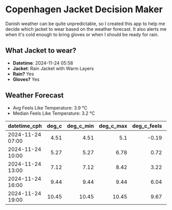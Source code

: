 
# Copenhagen Jacket Decision Maker

Danish weather can be quite unpredictable, so I created this app to help me decide which jacket to wear based on the weather forecast. 
It also alerts me when it's cold enough to bring gloves or when I should be ready for rain.

## What Jacket to wear?

- **Datetime**: 2024-11-24 05:58
- **Jacket**: Rain Jacket with Warm Layers
- **Rain?** Yes
- **Gloves?** Yes

## Weather Forecast
- Avg Feels Like Temperature: 3.9 °C
- Median Feels Like Temperature: 3.2 °C

| datetime_cph     |   deg_c |   deg_c_min |   deg_c_max |   deg_c_feels | weather   | wind   | rain   |
|:-----------------|--------:|------------:|------------:|--------------:|:----------|:-------|:-------|
| 2024-11-24 07:00 |    4.51 |        4.51 |        5.1  |         -0.19 | Rain      | High   | Low    |
| 2024-11-24 10:00 |    5.27 |        5.27 |        6.78 |          0.72 | Rain      | High   | Medium |
| 2024-11-24 13:00 |    7.12 |        7.12 |        8.42 |          3.22 | Rain      | High   | Medium |
| 2024-11-24 16:00 |    9.44 |        9.44 |        9.44 |          6.04 | Rain      | High   | Low    |
| 2024-11-24 19:00 |   10.45 |       10.45 |       10.45 |          9.67 | Clouds    | High   | None   |
        